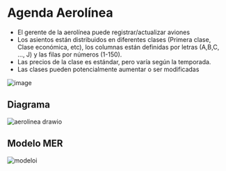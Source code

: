 # Agenda Aerolínea


- El gerente de la aerolínea puede registrar/actualizar aviones
- Los asientos están distribuidos en diferentes clases (Primera clase, Clase económica, etc), los columnas están definidas por letras (A,B,C, …, J) y las filas por números (1-150).
- Las precios de la clase es estándar, pero varía según la temporada.
- Las clases pueden potencialmente aumentar o ser modificadas

![image](https://github.com/user-attachments/assets/54ae7169-28a6-4719-bbb1-b47e645f6013)

## Diagrama
![aerolinea drawio](https://github.com/user-attachments/assets/7c58fd5f-b8d3-4b54-9bae-4944b3ea2556)



## Modelo MER
![modeloi](https://github.com/user-attachments/assets/d39ae7aa-80d9-4ad5-85b8-1e2383ab24cc)
